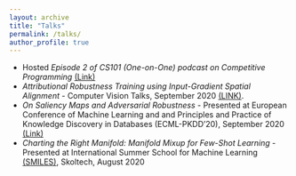 ```yaml
---
layout: archive
title: "Talks"
permalink: /talks/
author_profile: true
---
```

- Hosted *Episode 2 of CS101 (One-on-One) podcast on Competitive Programming* [(Link)](https://youtu.be/6WSLi6HKp8Y)
- *Attributional Robustness Training using Input-Gradient Spatial Alignment* - Computer Vision Talks, September 2020 [(LINK)](https://www.youtube.com/watch?v=mnNuSg0d34s).
- *On Saliency Maps and Adversarial Robustness* - Presented at European Conference of Machine Learning and and Principles and Practice of Knowledge Discovery in Databases (ECML-PKDD’20), September 2020 [(Link)](https://drive.google.com/file/d/116frDTiJosYVmn4l2cw0kebS3sJ1MT4W/view?usp=sharing)
- *Charting the Right Manifold: Manifold Mixup for Few-Shot Learning* - Presented at International Summer School for Machine Learning [(SMILES)](https://smiles.skoltech.ru/poster-presentations), Skoltech, August 2020
